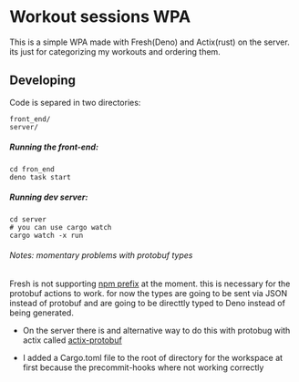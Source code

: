 # Workout sessions WPA

This is a simple WPA made with Fresh(Deno) and Actix(rust) on the server. its
just for categorizing my workouts and ordering them.

## Developing

Code is separed in two directories:

```
front_end/
server/
```

##### Running the front-end:

```
cd fron_end
deno task start
```

##### Running dev server:

```
cd server
# you can use cargo watch
cargo watch -x run
```

###### Notes: momentary problems with protobuf types

Fresh is not supporting
[npm prefix](https://github.com/denoland/fresh/issues/978) at the moment. this
is necessary for the protobuf actions to work. for now the types are going to be
sent via JSON instead of protobuf and are going to be directtly typed to Deno
instead of being generated.

- On the server there is and alternative way to do this with protobug with actix
called
[actix-protobuf](https://github.com/actix/actix-extras/tree/master/actix-protobuf)

- I added a Cargo.toml file to the root of directory for the workspace at first because the precommit-hooks where not working correctly
